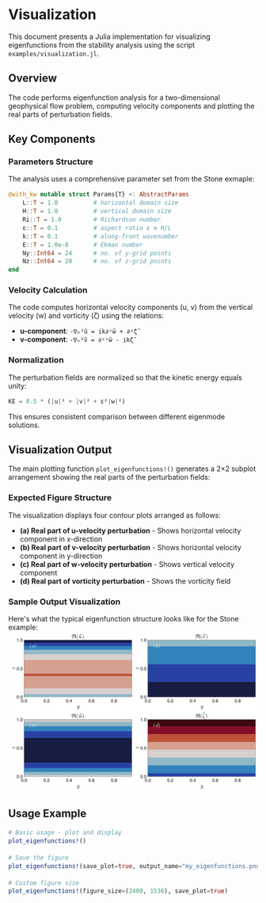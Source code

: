 # Visualization

This document presents a Julia implementation for visualizing eigenfunctions from 
the stability analysis using the script `examples/visualization.jl`.

## Overview

The code performs eigenfunction analysis for a two-dimensional geophysical flow problem, computing velocity components and plotting the real parts of perturbation fields. 

## Key Components

### Parameters Structure

The analysis uses a comprehensive parameter set from the Stone exmaple:

```julia
@with_kw mutable struct Params{T} <: AbstractParams
    L::T = 1.0          # horizontal domain size
    H::T = 1.0          # vertical domain size
    Ri::T = 1.0         # Richardson number 
    ε::T = 0.1          # aspect ratio ε ≡ H/L
    k::T = 0.1          # along-front wavenumber
    E::T = 1.0e-8       # Ekman number 
    Ny::Int64 = 24      # no. of y-grid points
    Nz::Int64 = 20      # no. of z-grid points
end
```

### Velocity Calculation

The code computes horizontal velocity components (u, v) from the vertical velocity (w) and vorticity (ζ) using the relations:

- **u-component**: `-∇ₕ²ũ = ik∂ᶻw̃ + ∂ʸζ̃`
- **v-component**: `-∇ₕ²ṽ = ∂ʸᶻw̃ - ikζ̃`

### Normalization

The perturbation fields are normalized so that the kinetic energy equals unity:

```julia
KE = 0.5 * (|u|² + |v|² + ε²|w|²)
```

This ensures consistent comparison between different eigenmode solutions.

## Visualization Output

The main plotting function `plot_eigenfunctions!()` generates a 2×2 subplot arrangement showing the real parts of the perturbation fields:

### Expected Figure Structure

The visualization displays four contour plots arranged as follows:

- **(a) Real part of u-velocity perturbation** - Shows horizontal velocity component in x-direction
- **(b) Real part of v-velocity perturbation** - Shows horizontal velocity component in y-direction  
- **(c) Real part of w-velocity perturbation** - Shows vertical velocity component
- **(d) Real part of vorticity perturbation** - Shows the vorticity field

### Sample Output Visualization

Here's what the typical eigenfunction structure looks like for the Stone example:
![Alt text](eigfun_stone.png)

## Usage Example

```julia
# Basic usage - plot and display
plot_eigenfunctions!()

# Save the figure
plot_eigenfunctions!(save_plot=true, output_name="my_eigenfunctions.png")

# Custom figure size
plot_eigenfunctions!(figure_size=(2400, 1536), save_plot=true)
```
